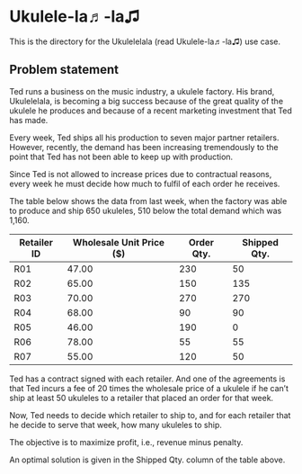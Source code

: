 # Ukulele-la♬-la♫
This is the directory for the Ukulelelala (read Ukulele-la♬-la♫) 
use case.

## Problem statement
Ted runs a business on the music industry, a ukulele factory. 
His brand, Ukulelelala, is becoming a big success because 
of the great quality of the ukulele he produces and 
because of a recent marketing investment that Ted has made.

Every week, Ted ships all his production to seven major 
partner retailers. However, recently, the demand has been 
increasing tremendously to the point that Ted has not 
been able to keep up with production. 

Since Ted is not allowed to increase prices due to 
contractual reasons, every week he must decide how much 
to fulfil of each order he receives.

The table below shows the data from last week, when the 
factory was able to produce and ship 650 ukuleles, 510 
below the total demand which was 1,160.

<table>
<thead>
<tr>
<th>Retailer ID</th> <th>Wholesale Unit Price ($)</th>
<th>Order Qty.</th> <th>Shipped Qty.</th>
</tr>
</thead>
<tbody>
<tr> <td>R01</td> <td>47.00</td> <td>230</td> <td>50</td> </tr>
<tr> <td>R02</td> <td>65.00</td> <td>150</td> <td>135</td> </tr>
<tr> <td>R03</td> <td>70.00</td> <td>270</td> <td>270</td> </tr>
<tr> <td>R04</td> <td>68.00</td> <td>90</td> <td>90</td> </tr> 
<tr> <td>R05</td> <td>46.00</td> <td>190</td> <td>0</td> </tr>
<tr> <td>R06</td> <td>78.00</td> <td>55</td> <td>55</td> </tr>
<tr> <td>R07</td> <td>55.00</td> <td>120</td> <td>50</td> </tr>
</tbody>
</table>

Ted has a contract signed with each retailer. And one 
of the agreements is that Ted incurs a 
fee of 20 times the wholesale price of a ukulele if 
he can’t ship at least 50 ukuleles to a retailer that 
placed an order for that week.

Now, Ted needs to decide which retailer to ship to, and for
each retailer that he decide to serve that week, how
many ukuleles to ship.

The objective is to maximize profit, i.e., revenue 
minus penalty.

An optimal solution is given in the Shipped Qty. column
of the table above.


